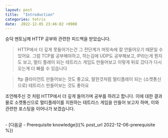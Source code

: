 ```yaml
---
layout: post
title:  "Introduction"
categories: tetris
date:  2022-12-05 23:46:02 +0900
---
```


승덕 멘토님께 HTTP 공부와 관련한 피드백을 받았습니다.

> HTTP에서 더 깊게 못들어가는건 그 전단계가 머릿속에 잘 안들어오기 때문일 수 있어요. 그럼 TCP를 공부해야하고, 하는김에 UDP도 공부해보고, IP라는게 뭔지도 보고, 멀티 플레이 되는 테트리스 게임도 만들어보고 이렇게 뒤로 갔다가 다시 오는게 더 빠를 수 있습니다

> ftp 클라이언트 만들어보는 것도 좋고요, 말한것처럼 멀티플레이 되는 (소켓통신으로) 테트리스 만들어보는 것도 좋아요

조언해주신 것 처럼 HTTP에서 더 깊게 들어가며 공부를 하려고 합니다. 이에 대한 결과물로 소켓통신으로 멀티플레이를 지원하는 테트리스 게임을 만들어 보고자 하며, 이와 관련한 포스팅을 이어나가 보겠습니다.


<br/>
- [다음글 - Prerequisite knowledge]({% post_url 2022-12-06-prerequisite %})